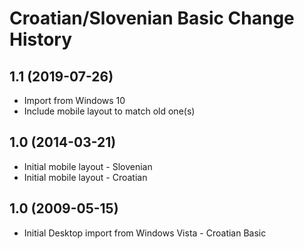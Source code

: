 Croatian/Slovenian Basic Change History
====================

1.1 (2019-07-26)
----------------
* Import from Windows 10                    
* Include mobile layout to match old one(s)
                                            
1.0 (2014-03-21)                            
----------------                            
* Initial mobile layout - Slovenian                     
* Initial mobile layout - Croatian    
                                          
1.0 (2009-05-15)                            
----------------------                      
* Initial Desktop import from Windows Vista - Croatian Basic